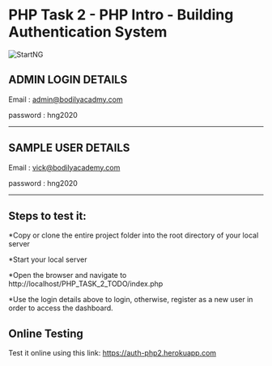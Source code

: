 # PHP Task 2 - PHP Intro - Building Authentication System

![StartNG](https://res.cloudinary.com/pepjoe/image/upload/v1586473800/Screeshot_2020-04-10-00-07-28_dfv4te.png)

## ADMIN LOGIN DETAILS

Email : admin@bodilyacadmy.com

password : hng2020

******************************************

## SAMPLE USER DETAILS

Email : vick@bodilyacademy.com

password : hng2020

*********************************************

## Steps to test it:

*Copy or clone the entire project folder into the root directory of your local server

*Start your local server

*Open the browser and navigate to http://localhost/PHP_TASK_2_TODO/index.php

*Use the login details above to login, otherwise, register as a new user in order to access the dashboard.

## Online Testing

Test it online using this link: https://auth-php2.herokuapp.com
